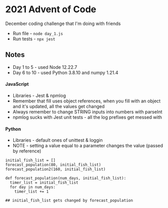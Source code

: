 # 2021 Advent of Code
December coding challenge that I'm doing with friends
- Run file - ```node day_1.js```
- Run tests - ```npx jest```

## Notes
- Day 1 to 5 - used Node 12.22.7
- Day 6 to 10 - used Python 3.8.10 and numpy 1.21.4

#### JavaScript
- Libraries - Jest & npmlog
- Remember that fill uses object references, when you fill with an object and it's updated, all the values get changed
- Always remember to change STRING inputs into numbers with parseInt
- npmlog sucks with Jest unit tests - all the log prefixes get messed with

#### Python
- Libraries - default ones of unittest & loggin
- NOTE - setting a value equal to a parameter changes the value (passed by reference)
```
initial_fish_list = []
forecast_population(80, initial_fish_list)
forecast_population2(160, initial_fish_list)

def forecast_population(num_days, initial_fish_list):
  timer_list = initial_fish_list
  for day in num_days:
    timer_list += 1

## initial_fish_list gets changed by forecast_population
```